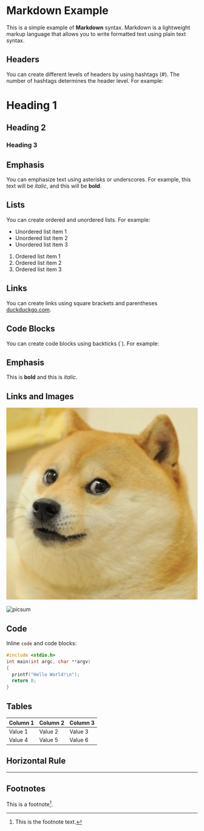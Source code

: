 # Markdown Example

This is a simple example of **Markdown** syntax. Markdown is a lightweight markup language that allows you to write formatted text using plain text syntax.

## Headers

You can create different levels of headers by using hashtags (#). The number of hashtags determines the header level. For example:

# Heading 1
## Heading 2
### Heading 3

## Emphasis

You can emphasize text using asterisks or underscores. For example, this text will be *italic*, and this will be **bold**.

## Lists

You can create ordered and unordered lists. For example:

- Unordered list item 1
- Unordered list item 2
- Unordered list item 3

1. Ordered list item 1
2. Ordered list item 2
3. Ordered list item 3

## Links

You can create links using square brackets and parentheses [duckduckgo.com](https://duckduckgo.com).

## Code Blocks

You can create code blocks using backticks (\`). For example:


## Emphasis

This is **bold** and this is *italic*.

## Links and Images

![doge](img/doge.png)

![picsum](https://picsum.photos/id/237/200/300)

## Code

Inline `code` and code blocks:

```c
#include <stdio.h>
int main(int argc, char **argv)
{
  printf("Hello World!\n");
  return 0;
}
```

## Tables

| Column 1 | Column 2 | Column 3 |
|---|---|---|
| Value 1 | Value 2 | Value 3 |
| Value 4 | Value 5 | Value 6 |

## Horizontal Rule

---

## Footnotes

This is a footnote[^1].

[^1]: This is the footnote text.
